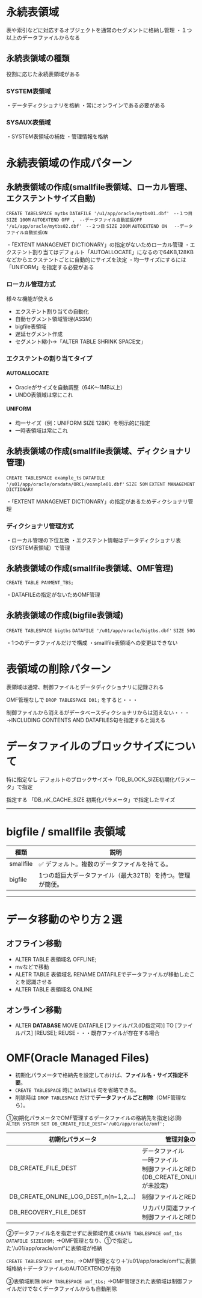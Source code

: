 # 永続表領域
表や索引などに対応するオブジェクトを通常のセグメントに格納し管理
・１つ以上のデータファイルからなる
## 永続表領域の種類
役割に応じた永続表領域がある
### SYSTEM表領域
・データディクショナリを格納
・常にオンラインである必要がある
### SYSAUX表領域
・SYSTEM表領域の補佐
・管理情報を格納
# 永続表領域の作成パターン
## 永続表領域の作成(smallfile表領域、ローカル管理、エクステントサイズ自動)

`CREATE TABELSPACE mytbs`
`DATAFILE '/u1/app/oracle/mytbs01.dbf'　--１つ目`
`SIZE 100M`
`AUTOEXTEND OFF ,　--データファイル自動拡張OFF`
`'/u1/app/oracle/mytbs02.dbf'　--２つ目`
`SIZE 200M`
`AUTOEXTEND ON 　--データファイル自動拡張ON`

・「EXTENT MANAGEMET DICTIONARY」の指定がないためローカル管理
・エクステント割り当てはデフォルト「AUTOALLOCATE」になるので64KB,128KBなどからエクステントごとに自動的にサイズを決定
・均一サイズにするには「UNIFORM」を指定する必要がある
### ローカル管理方式
様々な機能が使える
- エクステント割り当ての自動化
- 自動セグメント領域管理(ASSM)
- bigfile表領域
- 遅延セグメント作成
- セグメント縮小→「ALTER TABLE SHRINK SPACE文」
### エクステントの割り当てタイプ
#### AUTOALLOCATE
- Oracleがサイズを自動調整（64K〜1MB以上）
- UNDO表領域は常にこれ
#### UNIFORM
- 均一サイズ（例：UNIFORM SIZE 128K）を明示的に指定
- 一時表領域は常にこれ
## 永続表領域の作成(smallfile表領域、ディクショナリ管理)

`CREATE TABLESPACE example_ts`
`DATAFILE '/u01/app/oracle/oradata/ORCL/example01.dbf'` 
`SIZE 50M`
`EXTENT MANAGEMENT DICTIONARY`

・「EXTENT MANAGEMET DICTIONARY」の指定があるためディクショナリ管理
### ディクショナリ管理方式
・ローカル管理の下位互換
・エクステント情報はデータディクショナリ表（SYSTEM表領域）で管理
## 永続表領域の作成(smallfile表領域、OMF管理)

`CREATE TABLE PAYMENT_TBS;`

・DATAFILEの指定がないためOMF管理
## 永続表領域の作成(bigfile表領域)

`CREATE TABLESPACE bigtbs` 
`DATAFILE '/u01/app/oracle/bigtbs.dbf'` 
`SIZE 50G`

・1つのデータファイルだけで構成
・smallfile表領域への変更はできない
# 表領域の削除パターン





表領域は通常、制御ファイルとデータディクショナリに記録される

OMF管理なしで
`DROP TABLESPACE D01;`
をすると・・・

制御ファイルから消えるがデータベースディクショナリからは消えない・・・
→INCLUDING CONTENTS AND DATAFILES句を指定すると消える

# データファイルのブロックサイズについて

特に指定なし
デフォルトのブロックサイズ→「DB_BLOCK_SIZE初期化パラメータ」で指定

指定する
「DB_nK_CACHE_SIZE 初期化パラメータ」で指定したサイズ

---
# bigfile / smallfile 表領域

| 種類        | 説明                              |
| --------- | ------------------------------- |
| smallfile | ✅ デフォルト。複数のデータファイルを持てる。         |
| bigfile   | 1つの超巨大データファイル（最大32TB）を持つ。管理が簡便。 |

---
# データ移動のやり方２選

## オフライン移動
- ALTER TABLE 表領域名 OFFLINE;
- mvなどで移動
- ALETR TABLE 表領域名 RENAME DATAFILEでデータファイルが移動したことを認識させる 
- ALTER TABLE 表領域名 ONLINE

## オンライン移動
- ALTER **DATABASE** MOVE DATAFILE [ファイルパス(ID指定可)] TO [ファイルパス]  [REUSE];
REUSE・・・既存ファイルが存在する場合

# OMF(Oracle Managed Files)

- 初期化パラメータで格納先を設定しておけば、**ファイル名・サイズ指定不要**。
- `CREATE TABLESPACE` 時に `DATAFILE` 句を省略できる。
- 削除時は `DROP TABLESPACE` だけで**データファイルごと削除**（OMF管理なら）。

①初期化パラメータでOMF管理するデータファイルの格納先を指定(必須)
`ALTER SYSTEM SET DB_CREATE_FILE_DEST='/u01/app/oracle/omf';`


| 初期化パラメータ                               | 管理対象のファイル                                                                 |
| -------------------------------------- | ------------------------------------------------------------------------- |
| DB_CREATE_FILE_DEST                    | データファイル<br>一時ファイル<br>制御ファイルとREDOファイル<br>(DB_CREATE_ONLINE_LOG_DEST_nが未設定) |
| DB_CREATE_ONLINE_LOG_DEST_n(n=1,2,...) | 制御ファイルとREDOファイル                                                           |
| DB_RECOVERY_FILE_DEST                  | リカバリ関連ファイル<br>制御ファイルとREDOファイル                                             |

②データファイル名を指定せずに表領域作成
`CREATE TABLESPACE omf_tbs DATAFILE SIZE100M;`
→OMF管理となり、①で指定した'/u01/app/oracle/omf'に表領域が格納

`CREATE TABLESPACE omf_tbs;`
→OMF管理となり＋'/u01/app/oracle/omf'に表領域格納＋データファイルのAUTOEXTENDが有効

③表領域削除
`DROP TABLESPACE omf_tbs;`
→OMF管理された表領域は制御ファイルだけでなくデータファイルからも自動削除
